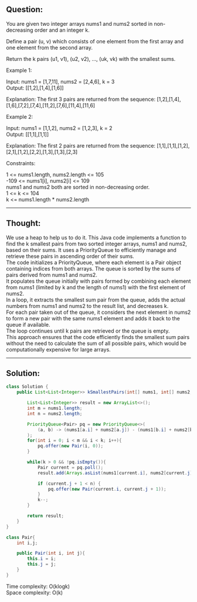## Question:

You are given two integer arrays nums1 and nums2 sorted in non-decreasing order and an integer k.  

Define a pair (u, v) which consists of one element from the first array and one element from the second array.  

Return the k pairs (u1, v1), (u2, v2), ..., (uk, vk) with the smallest sums.   

Example 1:  

Input: nums1 = [1,7,11], nums2 = [2,4,6], k = 3  
Output: [[1,2],[1,4],[1,6]]  

Explanation: The first 3 pairs are returned from the sequence: [1,2],[1,4],[1,6],[7,2],[7,4],[11,2],[7,6],[11,4],[11,6]  

Example 2:  

Input: nums1 = [1,1,2], nums2 = [1,2,3], k = 2  
Output: [[1,1],[1,1]]  

Explanation: The first 2 pairs are returned from the sequence: [1,1],[1,1],[1,2],[2,1],[1,2],[2,2],[1,3],[1,3],[2,3]   

Constraints:  

1 <= nums1.length, nums2.length <= 105  
-109 <= nums1[i], nums2[i] <= 109  
nums1 and nums2 both are sorted in non-decreasing order.  
1 <= k <= 104  
k <= nums1.length * nums2.length  

---
## Thought: 
We use a heap to help us to do it. This Java code implements a function to find the k smallest pairs from two sorted integer arrays, nums1 and nums2, based on their sums. It uses a PriorityQueue to efficiently manage and retrieve these pairs in ascending order of their sums.  
The code initializes a PriorityQueue, where each element is a Pair object containing indices from both arrays. The queue is sorted by the sums of pairs derived from nums1 and nums2.  
It populates the queue initially with pairs formed by combining each element from nums1 (limited by k and the length of nums1) with the first element of nums2.  
In a loop, it extracts the smallest sum pair from the queue, adds the actual numbers from nums1 and nums2 to the result list, and decreases k.  
For each pair taken out of the queue, it considers the next element in nums2 to form a new pair with the same nums1 element and adds it back to the queue if available.  
The loop continues until k pairs are retrieved or the queue is empty.  
This approach ensures that the code efficiently finds the smallest sum pairs without the need to calculate the sum of all possible pairs, which would be computationally expensive for large arrays.  

---
## Solution:
```Java
class Solution {
    public List<List<Integer>> kSmallestPairs(int[] nums1, int[] nums2, int k) {

        List<List<Integer>> result = new ArrayList<>();
        int m = nums1.length;
        int n = nums2.length;

        PriorityQueue<Pair> pq = new PriorityQueue<>(
            (a, b) -> (nums1[a.i] + nums2[a.j]) - (nums1[b.i] + nums2[b.j])
        );
        for(int i = 0; i < m && i < k; i++){
            pq.offer(new Pair(i, 0));
        }

        while(k > 0 && !pq.isEmpty()){
            Pair current = pq.poll();
            result.add(Arrays.asList(nums1[current.i], nums2[current.j]));

            if (current.j + 1 < n) {
                pq.offer(new Pair(current.i, current.j + 1));
            }  
            k--;     
        }

        return result;
    }
}

class Pair{
    int i,j;

    public Pair(int i, int j){
        this.i = i;
        this.j = j;
    }
}
```
Time complexity: O(klogk)  
Space complexity: O(k)
